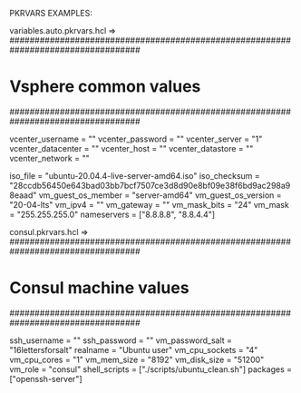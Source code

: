 PKRVARS EXAMPLES:

variables.auto.pkrvars.hcl =>
##################################################################################
# Vsphere common values
##################################################################################

vcenter_username   = "<your data>"
vcenter_password   = "<your data>"
vcenter_server     = "<your data>1"
vcenter_datacenter = "<your data>"
vcenter_host       = "<your data>"
vcenter_datastore  = "<your data>"
vcenter_network    = "<your data>"

iso_file            = "ubuntu-20.04.4-live-server-amd64.iso"
iso_checksum        = "28ccdb56450e643bad03bb7bcf7507ce3d8d90e8bf09e38f6bd9ac298a98eaad"
vm_guest_os_member  = "server-amd64"
vm_guest_os_version = "20-04-lts"
vm_ipv4             = "<your data>"
vm_gateway          = "<your data>"
vm_mask_bits        = "24"
vm_mask             = "255.255.255.0"
nameservers         = ["8.8.8.8", "8.8.4.4"]


consul.pkrvars.hcl =>
##################################################################################
# Consul machine values
##################################################################################

ssh_username     = "<your data>"
ssh_password     = "<your data>"
vm_password_salt = "16lettersforsalt"
realname         = "Ubuntu user"
vm_cpu_sockets   = "4"
vm_cpu_cores     = "1"
vm_mem_size      = "8192"
vm_disk_size     = "51200"
vm_role          = "consul"
shell_scripts    = ["./scripts/ubuntu_clean.sh"]
packages         = ["openssh-server"]
